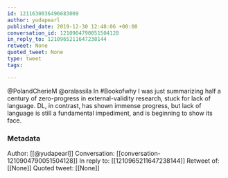 ```yaml
---
id: 1211630036496683009
author: yudapearl
published_date: 2019-12-30 12:48:06 +00:00
conversation_id: 1210904790051504128
in_reply_to: 1210965211647238144
retweet: None
quoted_tweet: None
type: tweet
tags:

---
```


@PolandCherieM @oralassila In #Bookofwhy I was just summarizing half a century of zero-progress in external-validity research, stuck for lack of language. DL, in contrast, has shown immense progress, but lack of language is still a fundamental impediment, and is beginning to show its face.

### Metadata

Author: [[@yudapearl]]
Conversation: [[conversation-1210904790051504128]]
In reply to: [[1210965211647238144]]
Retweet of: [[None]]
Quoted tweet: [[None]]
